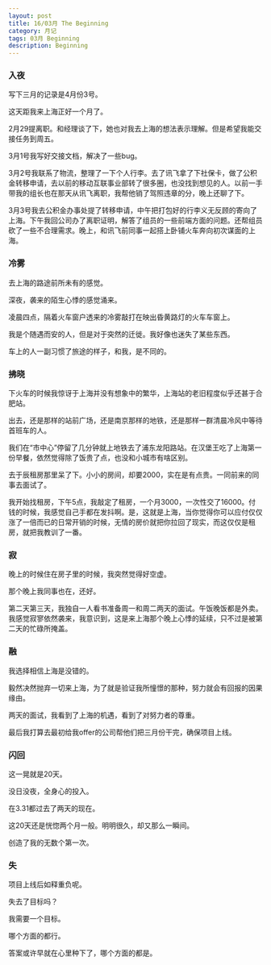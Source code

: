 ```yaml
---
layout: post
title: 16/03月 The Beginning
category: 月记
tags: 03月 Beginning
description: Beginning
---
```


### 入夜

写下三月的记录是4月份3号。

这天距我来上海正好一个月了。

2月29提离职。和经理谈了下，她也对我去上海的想法表示理解。但是希望我能交接任务到周五。

3月1号我写好交接文档，解决了一些bug。

3月2号我联系了物流，整理了一下个人行李。去了讯飞拿了下社保卡，做了公积金转移申请，去以前的移动互联事业部转了很多圈，也没找到想见的人。以前一手带我的组长也在那天从讯飞离职，我帮他销了驾照违章的分，晚上还聊了下。

3月3号我去公积金办事处提了转移申请，中午把打包好的行李义无反顾的寄向了上海。下午我回公司办了离职证明，解答了组员的一些前端方面的问题。还帮组员砍了一些不合理需求。晚上，和讯飞前同事一起搭上卧铺火车奔向初次谋面的上海。


### 冷雾

去上海的路途前所未有的感觉。

深夜，袭来的陌生心悸的感觉涌来。

凌晨四点，隔着火车窗户透来的冷雾敲打在映出昏黄路灯的火车车窗上。

我是个随遇而安的人，但是对于突然的迁徙。我好像也迷失了某些东西。

车上的人一副习惯了旅途的样子，和我，是不同的。


### 拂晓

下火车的时候我惊讶于上海并没有想象中的繁华，上海站的老旧程度似乎还甚于合肥站。

出去，还是那样的站前广场，还是南京那样的地铁，还是那样一群清晨冷风中等待首班车的人。

我们在“市中心”停留了几分钟就上地铁去了浦东龙阳路站。在汉堡王吃了上海第一份早餐，依然觉得除了饭贵了点，也没和小城市有啥区别。

去于辰租房那里呆了下。小小的房间，却要2000，实在是有点贵。一同前来的同事去面试了。

我开始找租房，下午5点，我敲定了租房，一个月3000，一次性交了16000。付钱的时候，我感觉自己手都在发抖啊。是，这就是上海，当你觉得你可以应付仅仅涨了一倍而已的日常开销的时候，无情的房价就把你拉回了现实，而这仅仅是租房，就把我教训了一番。

### 寂

晚上的时候住在房子里的时候，我突然觉得好空虚。

那个晚上我同事也在，还好。

第二天第三天，我独自一人看书准备周一和周二两天的面试。午饭晚饭都是外卖。我感觉寂寥依然袭来，我意识到，这是来上海那个晚上心悸的延续，只不过是被第二天的忙碌所掩盖。


### 融

我选择相信上海是没错的。

毅然决然抛弃一切来上海，为了就是验证我所憧憬的那种，努力就会有回报的因果缘由。

两天的面试，我看到了上海的机遇，看到了对努力者的尊重。

最后我打算去最初给我offer的公司帮他们把三月份干完，确保项目上线。


### 闪回

这一晃就是20天。

没日没夜，全身心的投入。

在3.31都过去了两天的现在。

这20天还是恍惚两个月一般。明明很久，却又那么一瞬间。

创造了我的无数个第一次。


### 失

项目上线后如释重负呢。

失去了目标吗？

我需要一个目标。

哪个方面的都行。


答案或许早就在心里种下了，哪个方面的都是。
